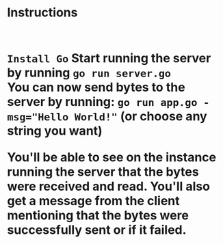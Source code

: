 <h1>Instructions<h1>

<br/>
<code>Install Go</code>
Start running the server by running <code>go run server.go</code>
<br/>
You can now send bytes to the server by running: <code>go run app.go -msg="Hello World!"</code> (or choose any string you want)

<br />
<p>
You'll be able to see on the instance running the server that the bytes were received and read. You'll also get a message from the client mentioning that the bytes were successfully sent or if it failed.
</p>
